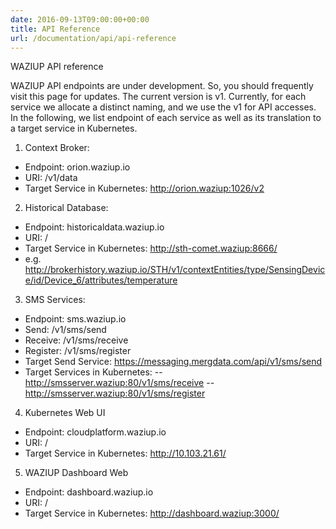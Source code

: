 ```yaml
---
date: 2016-09-13T09:00:00+00:00
title: API Reference
url: /documentation/api/api-reference
---
```


WAZIUP API reference

WAZIUP API endpoints are under development. So, you should frequently visit this page for updates. The current version is v1. Currently, for each service we allocate a distinct naming, and we use the v1 for API accesses. 
In the following, we list endpoint of each service as well as its translation to a target service in Kubernetes.

1. Context Broker:
- Endpoint: orion.waziup.io
- URI: /v1/data
- Target Service in Kubernetes: http://orion.waziup:1026/v2

2. Historical Database:
- Endpoint: historicaldata.waziup.io
- URI: /
- Target Service in Kubernetes: http://sth-comet.waziup:8666/
- e.g. http://brokerhistory.waziup.io/STH/v1/contextEntities/type/SensingDevice/id/Device_6/attributes/temperature

3. SMS Services:
- Endpoint: sms.waziup.io
- Send: /v1/sms/send
- Receive: /v1/sms/receive
- Register: /v1/sms/register
- Target Send Service: https://messaging.mergdata.com/api/v1/sms/send
- Target Services in Kubernetes: 
-- http://smsserver.waziup:80/v1/sms/receive 
-- http://smsserver.waziup:80/v1/sms/register

4. Kubernetes Web UI
- Endpoint: cloudplatform.waziup.io
- URI: /
- Target Service in Kubernetes: http://10.103.21.61/

5. WAZIUP Dashboard Web
- Endpoint: dashboard.waziup.io
- URI: /
- Target Service in Kubernetes: http://dashboard.waziup:3000/

